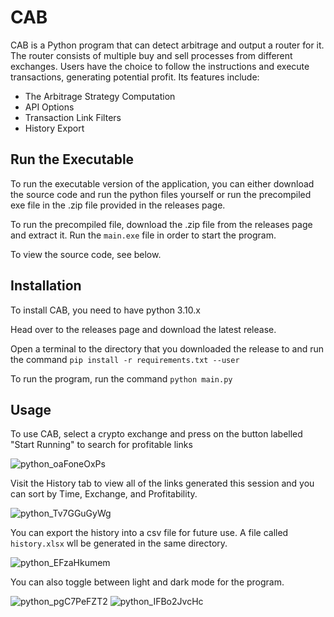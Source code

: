 # CAB

CAB is a Python program that can detect arbitrage and output a router for it. The router consists of multiple buy and sell processes from different exchanges. Users have the choice to follow the instructions and execute transactions, generating potential profit. Its features include:
- The Arbitrage Strategy Computation
- API Options
- Transaction Link Filters
- History Export

## Run the Executable
To run the executable version of the application, you can either download the source code and run the python files yourself or run the precompiled exe file in the .zip file provided in the releases page.

To run the precompiled file, download the .zip file from the releases page and extract it. Run the `main.exe` file in order to start the program.

To view the source code, see below.

## Installation
To install CAB, you need to have python 3.10.x

Head over to the releases page and download the latest release.

Open a terminal to the directory that you downloaded the release to and run the command `pip install -r requirements.txt --user`

To run the program, run the command `python main.py`



## Usage

To use CAB, select a crypto exchange and press on the button labelled "Start Running" to search for profitable links

![python_oaFoneOxPs](https://user-images.githubusercontent.com/65922029/181112508-07bb0277-1422-4e6a-acbb-d2bcb3f14d77.png)


Visit the History tab to view all of the links generated this session and you can sort by Time, Exchange, and Profitability.

![python_Tv7GGuGyWg](https://user-images.githubusercontent.com/65922029/181112612-49d41509-a480-40d4-b22c-41d3da649f05.png)


You can export the history into a csv file for future use. A file called `history.xlsx` wll be generated in the same directory.

![python_EFzaHkumem](https://user-images.githubusercontent.com/65922029/181112637-de5f3822-d640-4501-b7d5-758d2b4ff536.png)


You can also toggle between light and dark mode for the program.

![python_pgC7PeFZT2](https://user-images.githubusercontent.com/65922029/181112821-b2d59de7-ab62-45d1-b968-c427ae2af2b2.png)
![python_IFBo2JvcHc](https://user-images.githubusercontent.com/65922029/181112843-804890fd-ea02-442e-8fea-aa25a14127ef.png)
